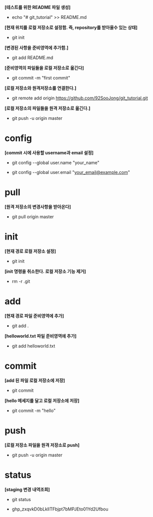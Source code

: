 

**[테스트를 위한 README 파일 생성]**
- echo "# git_tutorial" >> README.md

**[현재 위치를 로컬 저장소로 설정함. 즉, repository를 받아올수 있는 상태]**
- git init

**[변경된 사항을 준비영역에 추가함.]**
- git add README.md

**[준비영역의 파일들을 로컬 저장소로 옮긴다]**
- git commit -m "first commit"

**[로컬 저장소와 원격저장소를 연결한다.]**
- git remote add origin https://github.com/92SooJong/git_tutorial.git

**[로컬 저장소의 파일들을 원격 저장소로 옮긴다.]**
- git push -u origin master

# config
**[commit 시에 사용할 username과 email 설정]**
- git config --global user.name "your_name"

- git config --global user.email "your_email@example.com"

# pull
**[원격 저장소의 변경사항을 받아온다]**
- git pull origin master

# init 
**[현재 경로 로컬 저장소 설정]**
- git init

**[init 명령을 취소한다. 로컬 저장소 기능 제거]**
- rm -r .git

# add
**[현재 경로 파일 준비영역에 추가]**
- git add .

**[helloworld.txt 파일 준비영역에 추가]**
- git add helloworld.txt

# commit
**[add 된 파일 로컬 저장소에 저장]**
- git commit

**[hello 메세지를 달고 로컬 저장소에 저장]**
- git commit -m "hello"

# push
**[로컬 저장소 파일을 원격 저장소로 push]**
- git push -u origin master

# status
**[staging 변경 내역조회]**
- git status

- 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

